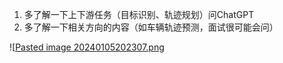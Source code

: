 1. 多了解一下上下游任务（目标识别、轨迹规划）问ChatGPT
2. 多了解一下相关方向的内容（如车辆轨迹预测，面试很可能会问）

![[Pasted image 20240105202307.png](../img/Pasted%20image%2020240105202307.png)